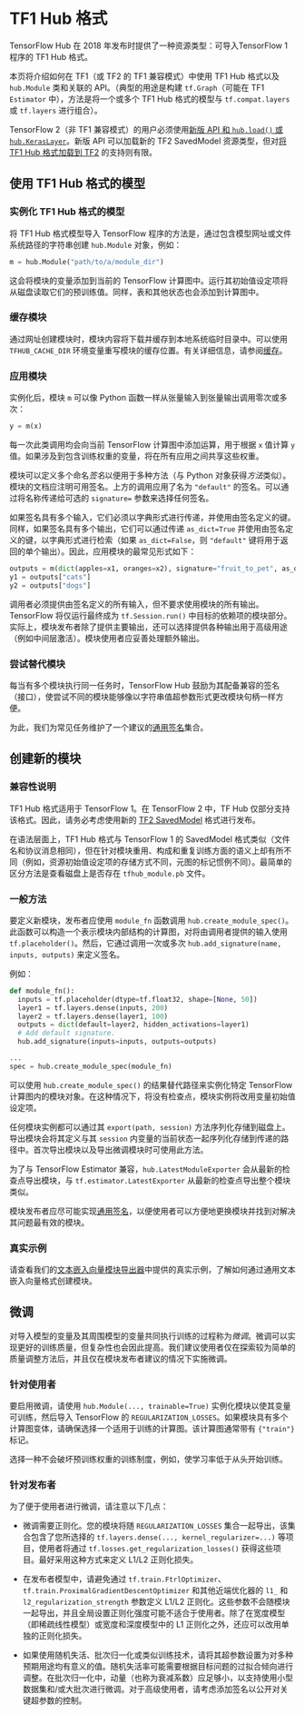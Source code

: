 <!--* freshness: { owner: 'maringeo' reviewed: '2022-04-09' review_interval: '6 months' } *-->

# TF1 Hub 格式

TensorFlow Hub 在 2018 年发布时提供了一种资源类型：可导入TensorFlow 1 程序的 TF1 Hub 格式。

本页将介绍如何在 TF1（或 TF2 的 TF1 兼容模式）中使用 TF1 Hub 格式以及 `hub.Module` 类和关联的 API。（典型的用途是构建 `tf.Graph`（可能在 TF1 `Estimator` 中），方法是将一个或多个 TF1 Hub 格式的模型与 `tf.compat.layers` 或 `tf.layers` 进行组合）。

TensorFlow 2（非 TF1 兼容模式）的用户必须使用[新版 API 和 `hub.load()` 或 `hub.KerasLayer`](tf2_saved_model.md)。新版 API 可以加载新的 TF2 SavedModel 资源类型，但对[将 TF1 Hub 格式加载到 TF2](migration_tf2.md) 的支持则有限。

## 使用 TF1 Hub 格式的模型

### 实例化 TF1 Hub 格式的模型

将 TF1 Hub 格式模型导入 TensorFlow 程序的方法是，通过包含模型网址或文件系统路径的字符串创建 `hub.Module` 对象，例如：

```python
m = hub.Module("path/to/a/module_dir")
```

这会将模块的变量添加到当前的 TensorFlow 计算图中。运行其初始值设定项将从磁盘读取它们的预训练值。同样，表和其他状态也会添加到计算图中。

### 缓存模块

通过网址创建模块时，模块内容将下载并缓存到本地系统临时目录中。可以使用 `TFHUB_CACHE_DIR` 环境变量重写模块的缓存位置。有关详细信息，请参阅[缓存](caching.md)。

### 应用模块

实例化后，模块 `m` 可以像 Python 函数一样从张量输入到张量输出调用零次或多次：

```python
y = m(x)
```

每一次此类调用均会向当前 TensorFlow 计算图中添加运算，用于根据 `x` 值计算 `y` 值。如果涉及到包含训练权重的变量，将在所有应用之间共享这些权重。

模块可以定义多个命名*签名*以便用于多种方法（与 Python 对象获得*方法*类似）。模块的文档应注明可用签名。上方的调用应用了名为 `"default"` 的签名。可以通过将名称传递给可选的 `signature=` 参数来选择任何签名。

如果签名具有多个输入，它们必须以字典形式进行传递，并使用由签名定义的键。同样，如果签名具有多个输出，它们可以通过传递 `as_dict=True` 并使用由签名定义的键，以字典形式进行检索（如果 `as_dict=False`，则 `"default"` 键将用于返回的单个输出）。因此，应用模块的最常见形式如下：

```python
outputs = m(dict(apples=x1, oranges=x2), signature="fruit_to_pet", as_dict=True)
y1 = outputs["cats"]
y2 = outputs["dogs"]
```

调用者必须提供由签名定义的所有输入，但不要求使用模块的所有输出。TensorFlow 将仅运行最终成为 `tf.Session.run()` 中目标的依赖项的模块部分。实际上，模块发布者除了提供主要输出，还可以选择提供各种输出用于高级用途（例如中间层激活）。模块使用者应妥善处理额外输出。

### 尝试替代模块

每当有多个模块执行同一任务时，TensorFlow Hub 鼓励为其配备兼容的签名（接口），使尝试不同的模块能够像以字符串值超参数形式更改模块句柄一样方便。

为此，我们为常见任务维护了一个建议的[通用签名](common_signatures/index.md)集合。

## 创建新的模块

### 兼容性说明

TF1 Hub 格式适用于 TensorFlow 1。在 TensorFlow 2 中，TF Hub 仅部分支持该格式。因此，请务必考虑使用新的 [TF2 SavedModel](tf2_saved_model.md) 格式进行发布。

在语法层面上，TF1 Hub 格式与 TensorFlow 1 的 SavedModel 格式类似（文件名和协议消息相同），但在针对模块重用、构成和重复训练方面的语义上却有所不同（例如，资源初始值设定项的存储方式不同，元图的标记惯例不同）。最简单的区分方法是查看磁盘上是否存在 `tfhub_module.pb` 文件。

### 一般方法

要定义新模块，发布者应使用 `module_fn` 函数调用 `hub.create_module_spec()`。此函数可以构造一个表示模块内部结构的计算图，对将由调用者提供的输入使用 `tf.placeholder()`。然后，它通过调用一次或多次 `hub.add_signature(name, inputs, outputs)` 来定义签名。

例如：

```python
def module_fn():
  inputs = tf.placeholder(dtype=tf.float32, shape=[None, 50])
  layer1 = tf.layers.dense(inputs, 200)
  layer2 = tf.layers.dense(layer1, 100)
  outputs = dict(default=layer2, hidden_activations=layer1)
  # Add default signature.
  hub.add_signature(inputs=inputs, outputs=outputs)

...
spec = hub.create_module_spec(module_fn)
```

可以使用 `hub.create_module_spec()` 的结果替代路径来实例化特定 TensorFlow 计算图内的模块对象。在这种情况下，将没有检查点，模块实例将改用变量初始值设定项。

任何模块实例都可以通过其 `export(path, session)` 方法序列化存储到磁盘上。导出模块会将其定义与其 `session` 内变量的当前状态一起序列化存储到传递的路径中。首次导出模块以及导出微调模块时可使用此方法。

为了与 TensorFlow Estimator 兼容，`hub.LatestModuleExporter` 会从最新的检查点导出模块，与 `tf.estimator.LatestExporter` 从最新的检查点导出整个模块类似。

模块发布者应尽可能实现[通用签名](common_signatures/index.md)，以便使用者可以方便地更换模块并找到对解决其问题最有效的模块。

### 真实示例

请查看我们的[文本嵌入向量模块导出器](https://github.com/tensorflow/hub/blob/master/examples/text_embeddings/export.py)中提供的真实示例，了解如何通过通用文本嵌入向量格式创建模块。

## 微调

对导入模型的变量及其周围模型的变量共同执行训练的过程称为*微调*。微调可以实现更好的训练质量，但复杂性也会因此提高。我们建议使用者仅在探索较为简单的质量调整方法后，并且仅在模块发布者建议的情况下实施微调。

### 针对使用者

要启用微调，请使用 `hub.Module(..., trainable=True)` 实例化模块以使其变量可训练，然后导入 TensorFlow 的 `REGULARIZATION_LOSSES`。如果模块具有多个计算图变体，请确保选择一个适用于训练的计算图。该计算图通常带有 `{"train"}` 标记。

选择一种不会破坏预训练权重的训练制度，例如，使学习率低于从头开始训练。

### 针对发布者

为了便于使用者进行微调，请注意以下几点：

- 微调需要正则化。您的模块将随 `REGULARIZATION_LOSSES` 集合一起导出，该集合包含了您所选择的 `tf.layers.dense(..., kernel_regularizer=...)` 等项目，使用者将通过 `tf.losses.get_regularization_losses()` 获得这些项目。最好采用这种方式来定义 L1/L2 正则化损失。

- 在发布者模型中，请避免通过 `tf.train.FtrlOptimizer`、`tf.train.ProximalGradientDescentOptimizer` 和其他近端优化器的 `l1_` 和 `l2_regularization_strength` 参数定义 L1/L2 正则化。这些参数不会随模块一起导出，并且全局设置正则化强度可能不适合于使用者。除了在宽度模型（即稀疏线性模型）或宽度和深度模型中的 L1 正则化之外，还应可以改用单独的正则化损失。

- 如果使用随机失活、批次归一化或类似训练技术，请将其超参数设置为对多种预期用途均有意义的值。随机失活率可能需要根据目标问题的过拟合倾向进行调整。在批次归一化中，动量（也称为衰减系数）应足够小，以支持使用小型数据集和/或大批次进行微调。对于高级使用者，请考虑添加签名以公开对关键超参数的控制。
